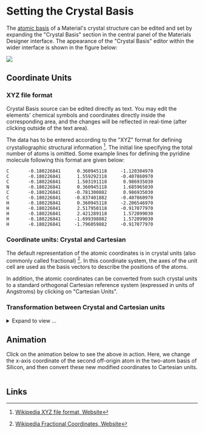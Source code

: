 # Setting the Crystal Basis

The [atomic basis](../../properties-directory/structural/basis.md) of a Material's crystal structure can be edited and set by expanding the "Crystal Basis" section in the central panel of the Materials Designer interface. The appearance of the "Crystal Basis" editor within the wider interface is shown in the figure below:

<img src="/images/materials-designer/crystal-basis.png"/>


## Coordinate Units

### XYZ file format

Crystal Basis source can be edited directly as text. You may edit the elements' chemical symbols and coordinates directly inside the corresponding area, and the changes will be reflected in real-time (after clicking outside of the text area). 

The data has to be entered according to the "XYZ" format for defining crystallographic structural information [^1]. The initial line specifying the total number of atoms is omitted. Some example lines for defining the pyridine molecule following this format are given below:

```
C       -0.180226841      0.360945118     -1.120304970
C       -0.180226841      1.559292118     -0.407860970
C       -0.180226841      1.503191118      0.986935030
N       -0.180226841      0.360945118      1.685965030
C       -0.180226841     -0.781300882      0.986935030
C       -0.180226841     -0.837401882     -0.407860970
H       -0.180226841      0.360945118     -2.206546970
H       -0.180226841      2.517950118     -0.917077970
H       -0.180226841      2.421289118      1.572099030
H       -0.180226841     -1.699398882      1.572099030
H       -0.180226841     -1.796059882     -0.917077970
```

### Coordinate units: Crystal and Cartesian

The default representation of the atomic coordinates is in crystal units (also commonly called fractional) [^2]. In this coordinate system, the axes of the unit cell are used as the basis vectors to describe the positions of the atoms.

In addition, the atomic coordinates can be converted from such crystal units to a standard orthogonal Cartesian reference system (expressed in units of Angstroms) by clicking on "Cartesian Units".

### Transformation between Crystal and Cartesian units

<details markdown="1">
  <summary>
    Expand to view ...
  </summary>

If we define the unit cell of the crystal as a parallelepiped characterized by the lengths of its edges $a$, $b$, $c$ (expressed in Angstroms) and angles between them $\alpha$, $\beta$, $\gamma$, then the transformation equation for converting a generic set of crystal coordinates $(u,v,w)$ to its corresponding Cartesian Angstrom coordinates $(x,y,z)$ can be expressed as:

$$
{\displaystyle \left[{\begin{matrix}x\\y\\z\end{matrix}}\right]=\left[{\begin{matrix}a&b\cos(\gamma )&c\cos(\beta )\\0&b\sin(\gamma )&c{\frac {\cos(\alpha )-\cos(\beta )\cos(\gamma )}{\sin(\gamma )}}\\0&0&{\frac {\Omega }{ab\sin(\gamma )}}\end{matrix}}\right]\left[{\begin{matrix}u\\v\\w\end{matrix}}\right].}
$$

The inverse procedure can be achieved through:

$$
{\displaystyle \left[{\begin{matrix}u\\v\\w\end{matrix}}\right]=\left[{\begin{matrix}{\frac {1}{a}}&-{\frac {\cos(\gamma )}{a\sin(\gamma )}}&bc{\frac {\cos(\alpha )\cos(\gamma )-\cos(\beta )}{\Omega \sin(\gamma )}}\\0&{\frac {1}{b\sin(\gamma )}}&ac{\frac {\cos(\beta )\cos(\gamma )-\cos(\alpha )}{\Omega \sin(\gamma )}}\\0&0&{\frac {ab\sin(\gamma )}{\Omega }}\end{matrix}}\right]\left[{\begin{matrix}x\\y\\z\end{matrix}}\right]}
$$

</details>

## Animation

Click on the animation below to see the above in action. Here, we change the x-axis coordinate of the second off-origin atom in the two-atom basis of Silicon, and then convert these new modified coordinates to Cartesian units.

<img data-gifffer="/images/materials-designer/ChangeMaterialBasis.gif" />

## Links

[^1]: [Wikipedia XYZ file format, Website](https://en.wikipedia.org/wiki/XYZ_file_format)
[^2]: [Wikipedia Fractional Coordinates, Website](https://en.wikipedia.org/wiki/Fractional_coordinates)
